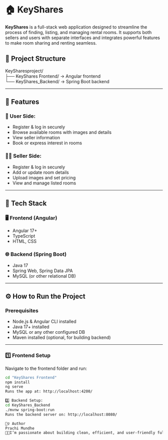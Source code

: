 # 🏠 KeyShares

**KeyShares** is a full-stack web application designed to streamline the process of finding, listing, and managing rental rooms. It supports both sellers and users with separate interfaces and integrates powerful features to make room sharing and renting seamless.

## 📁 Project Structure

KeySharesproject/  
├── KeyShares Frontend/   → Angular frontend  
└── KeyShares_Backend/    → Spring Boot backend  

---

## 🚀 Features

### 👤 User Side:
- Register & log in securely
- Browse available rooms with images and details
- View seller information
- Book or express interest in rooms

### 🧑‍💼 Seller Side:
- Register & log in securely
- Add or update room details
- Upload images and set pricing
- View and manage listed rooms

---

## 🧱 Tech Stack

### 🖥️ Frontend (Angular)
- Angular 17+
- TypeScript
- HTML, CSS

### 🌐 Backend (Spring Boot)
- Java 17
- Spring Web, Spring Data JPA
- MySQL (or other relational DB)

---

## ⚙️ How to Run the Project

### Prerequisites
- Node.js & Angular CLI installed
- Java 17+ installed
- MySQL or any other configured DB
- Maven installed (optional, for building backend)

---

### 1️⃣ Frontend Setup

Navigate to the frontend folder and run:

```bash
cd "KeyShares Frontend"
npm install
ng serve
Runs the app at: http://localhost:4200/

2️⃣ Backend Setup:
cd KeyShares_Backend
./mvnw spring-boot:run
Runs the backend server on: http://localhost:8080/ 

🙋‍♀️ Author
Prachi Mundhe
👩‍💻I’m passionate about building clean, efficient, and user-friendly full-stack web applications. 👩‍💻

